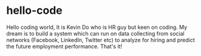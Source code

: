 # hello-code
Hello coding world,
It is Kevin Do who is HR guy but keen on coding. My dream is to build a system which can run on data collecting from social networks (Facebook, LinkedIn, Twitter etc) to analyze for hiring and predict the future employment performance.
That's it!
